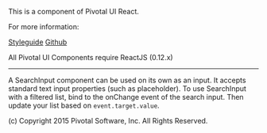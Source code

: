 This is a component of Pivotal UI React.

For more information:

[Styleguide](http://styleguide.pivotal.io/react_beta.html)
[Github](https://github.com/pivotal-cf/pivotal-ui-react)

All Pivotal UI Components require ReactJS (0.12.x)

*************************************************************

A SearchInput component can be used on its own as an input.
It accepts standard text input properties (such as placeholder).
To use SearchInput with a filtered list, bind to the onChange event of the search input.
Then update your list based on `event.target.value`.

(c) Copyright 2015 Pivotal Software, Inc. All Rights Reserved.
